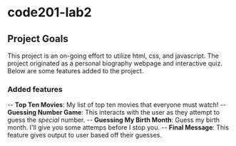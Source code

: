 # code201-lab2

## Project Goals
This project is an on-going effort to utilize html, css, and javascript.  The project originated as a personal biography webpage and interactive quiz.  Below are some features added to the project.

### Added features
-- **Top Ten Movies**:  My list of top ten movies that everyone must watch!
-- **Guessing Number Game**:  This interacts with the user as they attempt to guess the *special* number.
-- **Guessing My Birth Month**:  Guess my birth month.  I'll give you some attemps before I stop you.
-- **Final Message**:  This feature gives output to user based off their guesses.